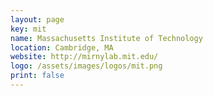 ```yaml
---
layout: page
key: mit
name: Massachusetts Institute of Technology
location: Cambridge, MA
website: http://mirnylab.mit.edu/
logo: /assets/images/logos/mit.png
print: false
---
```

